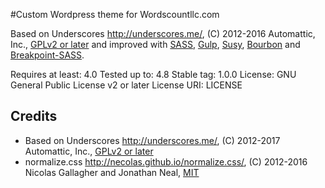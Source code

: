#Custom Wordpress theme for Wordscountllc.com

Based on Underscores http://underscores.me/, (C) 2012-2016 Automattic, Inc., [GPLv2 or later](https://www.gnu.org/licenses/gpl-2.0.html) and improved with [SASS](https://sass-lang.com/), [Gulp](https://gulpjs.com/), [Susy](http://oddbird.net/susy/), [Bourbon](https://www.bourbon.io/) and [Breakpoint-SASS](http://breakpoint-sass.com/).

Requires at least: 4.0
Tested up to: 4.8
Stable tag: 1.0.0
License: GNU General Public License v2 or later
License URI: LICENSE

Credits
-------

* Based on Underscores http://underscores.me/, (C) 2012-2017 Automattic, Inc., [GPLv2 or later](https://www.gnu.org/licenses/gpl-2.0.html)
* normalize.css http://necolas.github.io/normalize.css/, (C) 2012-2016 Nicolas Gallagher and Jonathan Neal, [MIT](http://opensource.org/licenses/MIT)
